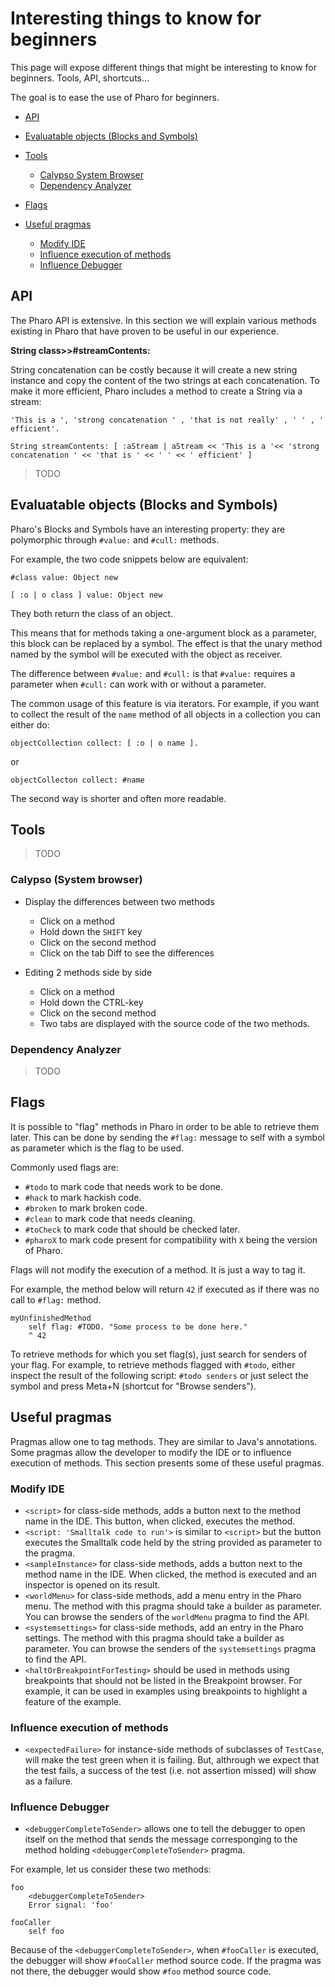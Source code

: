 # Interesting things to know for beginners

This page will expose different things that might be interesting to know for beginners. Tools, API, shortcuts...

The goal is to ease the use of Pharo for beginners.

- [API](#api)
- [Evaluatable objects (Blocks and Symbols)](#evaluatable-objects--blocks-and-symbols-)
- [Tools](#tools)
  * [Calypso System Browser](#calypso)
  * [Dependency Analyzer](#dependency-analyzer)
  
- [Flags](#flags)
- [Useful pragmas](#useful-pragmas)
  * [Modify IDE](#modify-ide)
  * [Influence execution of methods](#influence-execution-of-methods)
  * [Influence Debugger](#influence-debugger)

## API

The Pharo API is extensive. In this section we will explain various methods existing in Pharo that have proven to be useful in our experience.

**String class>>#streamContents:**

String concatenation can be costly because it will create a new string instance and copy the content of the two strings at each concatenation. To make it more efficient, Pharo includes a method to create a String via a stream:

```Smalltalk
'This is a ', 'strong concatenation ' , 'that is not really' , ' ' , ' efficient'.

String streamContents: [ :aStream | aStream << 'This is a '<< 'strong concatenation ' << 'that is ' << ' ' << ' efficient' ]
```

> TODO

## Evaluatable objects (Blocks and Symbols)
Pharo's Blocks and Symbols have an interesting property: they are polymorphic through `#value:` and `#cull:` methods.

For example, the two code snippets below are equivalent:

```Smalltalk
#class value: Object new
```

```
[ :o | o class ] value: Object new
```

They both return the class of an object.

This means that for methods taking a one-argument block as a parameter, this block can be replaced by a symbol. The effect is that the unary method named by the symbol will be executed with the object as receiver.

The difference between `#value:` and `#cull:` is that `#value:` requires a parameter when `#cull:` can work with or without a parameter.

The common usage of this feature is via iterators. For example, if you want to collect the result of the `name` method of all objects in a collection you can either do:

```
objectCollection collect: [ :o | o name ].
```

or

```
objectCollecton collect: #name
```

The second way is shorter and often more readable.

## Tools

> TODO

### Calypso (System browser)

- Display the differences between two methods
	* Click on a method
	* Hold down the `SHIFT` key
	* Click on the second method
	* Click on the tab Diff to see the differences
	
- Editing 2 methods side by side
	* Click on a method
	* Hold down the CTRL-key
	* Click on the second method
	* Two tabs are displayed with the source code of the two methods.

### Dependency Analyzer

> TODO

## Flags

It is possible to "flag" methods in Pharo in order to be able to retrieve them later. This can be done by sending the `#flag:` message to self with a symbol as parameter which is the flag to be used.

Commonly used flags are:
- `#todo` to mark code that needs work to be done.
- `#hack` to mark hackish code.
- `#broken` to mark broken code.
- `#clean` to mark code that needs cleaning.
- `#toCheck` to mark code that should be checked later.
- `#pharoX` to mark code present for compatibility with `X` being the version of Pharo.

Flags will not modify the execution of a method. It is just a way to tag it.

For example, the method below will return `42` if executed as if there was no call to `#flag:` method.

```
myUnfinishedMethod
	self flag: #TODO. "Some process to be done here."
	^ 42
```

To retrieve methods for which you set flag(s), just search for senders of your flag. For example, to retrieve methods flagged with `#todo`, either inspect the result of the following script: `#todo senders` or just select the symbol and press Meta+N (shortcut for "Browse senders").

## Useful pragmas

Pragmas allow one to tag methods. They are similar to Java's annotations. Some pragmas allow the developer to modify the IDE or to influence execution of methods. This section presents some of these useful pragmas.

### Modify IDE

- `<script>` for class-side methods, adds a button next to the method name in the IDE. This button, when clicked, executes the method.
- `<script: 'Smalltalk code to run'>` is similar to `<script>` but the button executes the Smalltalk code held by the string provided as parameter to the pragma.
- `<sampleInstance>` for class-side methods, adds a button next to the method name in the IDE. When clicked, the method is executed and an inspector is opened on its result.
- `<worldMenu>` for class-side methods, add a menu entry in the Pharo menu. The method with this pragma should take a builder as parameter. You can browse the senders of the `worldMenu` pragma to find the API.
- `<systemsettings>` for class-side methods, add an entry in the Pharo settings. The method with this pragma should take a builder as parameter. You can browse the senders of the `systemsettings` pragma to find the API.
- `<haltOrBreakpointForTesting>` should be used in methods using breakpoints that should not be listed in the Breakpoint browser. For example, it can be used in examples using breakpoints to highlight a feature of the example.

### Influence execution of methods

- `<expectedFailure>` for instance-side methods of subclasses of `TestCase`, will make the test green when it is failing. But, althrough we expect that the test fails, a success of the test (i.e. not assertion missed) will show as a failure.

### Influence Debugger
- `<debuggerCompleteToSender>` allows one to tell the debugger to open itself on the method that sends the message corresponging to the method holding `<debuggerCompleteToSender>` pragma.

For example, let us consider these two methods:
```st
foo
	<debuggerCompleteToSender>
	Error signal: 'foo'
```

```st
fooCaller
	self foo
```

Because of the `<debuggerCompleteToSender>`, when `#fooCaller` is executed, the debugger will show `#fooCaller` method source code.
If the pragma was not there, the debugger would show `#foo` method source code.
